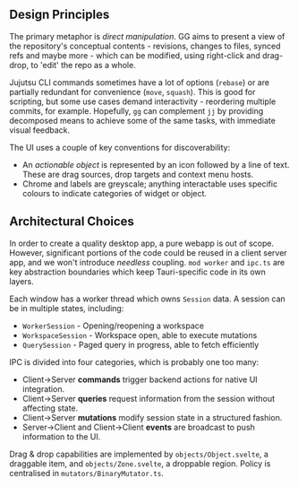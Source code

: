 Design Principles
-----------------
The primary metaphor is *direct manipulation*. GG aims to present a view of the repository's 
conceptual contents - revisions, changes to files, synced refs and maybe more - which can be
modified, using right-click and drag-drop, to 'edit' the repo as a whole. 

Jujutsu CLI commands sometimes have a lot of options (`rebase`) or are partially redundant 
for convenience (`move`, `squash`). This is good for scripting, but some use cases demand 
interactivity - reordering multiple commits, for example. Hopefully, `gg` can complement `jj`
by providing decomposed means to achieve some of the same tasks, with immediate visual feedback.

The UI uses a couple of key conventions for discoverability:
- An *actionable object* is represented by an icon followed by a line of text. These are
  drag sources, drop targets and context menu hosts. 
- Chrome and labels are greyscale; anything interactable uses specific colours to indicate
  categories of widget or object.

Architectural Choices
---------------------
In order to create a quality desktop app, a pure webapp is out of scope. However, significant
portions of the code could be reused in a client server app, and we won't introduce *needless*
coupling. `mod worker` and `ipc.ts` are key abstraction boundaries which keep Tauri-specific
code in its own layers.

Each window has a worker thread which owns `Session` data. A session can be in multiple states,
including:
- `WorkerSession` - Opening/reopening a workspace
- `WorkspaceSession` - Workspace open, able to execute mutations
- `QuerySession` - Paged query in progress, able to fetch efficiently

IPC is divided into four categories, which is probably one too many:
- Client->Server **commands** trigger backend actions for native UI integration.
- Client->Server **queries** request information from the session without affecting state.
- Client->Server **mutations** modify session state in a structured fashion.
- Server->Client and Client->Client **events** are broadcast to push information to the UI.

Drag & drop capabilities are implemented by `objects/Object.svelte`, a draggable item, and
`objects/Zone.svelte`, a droppable region. Policy is centralised in `mutators/BinaryMutator.ts`.